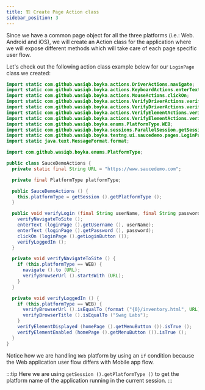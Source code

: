 ```yaml
---
title: 🏗️ Create Page Action class
sidebar_position: 3
---
```


Since we have a common page object for all the three platforms (i.e.: Web. Android and iOS), we will create an Action class for the application where we will expose different methods which will take care of each page specific user flow.

Let's check out the following action class example below for our `LoginPage` class we created:

```java
import static com.github.wasiqb.boyka.actions.DriverActions.navigate;
import static com.github.wasiqb.boyka.actions.KeyboardActions.enterText;
import static com.github.wasiqb.boyka.actions.MouseActions.clickOn;
import static com.github.wasiqb.boyka.actions.VerifyDriverActions.verifyBrowserTitle;
import static com.github.wasiqb.boyka.actions.VerifyDriverActions.verifyBrowserUrl;
import static com.github.wasiqb.boyka.actions.VerifyElementActions.verifyElementDisplayed;
import static com.github.wasiqb.boyka.actions.VerifyElementActions.verifyElementEnabled;
import static com.github.wasiqb.boyka.enums.PlatformType.WEB;
import static com.github.wasiqb.boyka.sessions.ParallelSession.getSession;
import static com.github.wasiqb.boyka.testng.ui.saucedemo.pages.LoginPage.loginPage;
import static java.text.MessageFormat.format;

import com.github.wasiqb.boyka.enums.PlatformType;

public class SauceDemoActions {
  private static final String URL = "https://www.saucedemo.com";

  private final PlatformType platformType;

  public SauceDemoActions () {
    this.platformType = getSession ().getPlatformType ();
  }

  public void verifyLogin (final String userName, final String password) {
    verifyNavigateToSite ();
    enterText (loginPage ().getUsername (), userName);
    enterText (loginPage ().getPassword (), password);
    clickOn (loginPage ().getLoginButton ());
    verifyLoggedIn ();
  }

  private void verifyNavigateToSite () {
    if (this.platformType == WEB) {
      navigate ().to (URL);
      verifyBrowserUrl ().startsWith (URL);
    }
  }

  private void verifyLoggedIn () {
    if (this.platformType == WEB) {
      verifyBrowserUrl ().isEqualTo (format ("{0}/inventory.html", URL));
      verifyBrowserTitle ().isEqualTo ("Swag Labs");
    }
    verifyElementDisplayed (homePage ().getMenuButton ()).isTrue ();
    verifyElementEnabled (homePage ().getMenuButton ()).isTrue ();
  }
}
```

Notice how we are handling `Web` platform by using an `if` condition because the Web application user flow differs with Mobile app flow.

:::tip
Here we are using `getSession ().getPlatformType ()` to get the platform name of the application running in the current session.
:::
